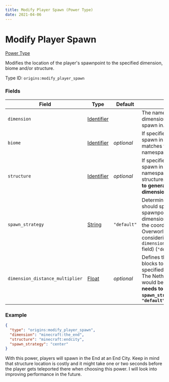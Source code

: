 ```yaml
---
title: Modify Player Spawn (Power Type)
date: 2021-04-06
---
```


# Modify Player Spawn

[Power Type](../power_types.md)

Modifies the location of the player's spawnpoint to the specified dimension, biome and/or structure.

Type ID: `origins:modify_player_spawn`

### Fields

Field  | Type | Default | Description
-------|------|---------|-------------
`dimension` | [Identifier](../types/data_types/identifier.md) | | The namespace and ID of the dimension the player should spawn in.
`biome` | [Identifier](../types/data_types/identifier.md) | _optional_ | If specified, the player will only spawn in the biome that matches the specified namespace and ID.
`structure` | [Identifier](../types/data_types/identifier.md) | _optional_ | If specified, the player will only spawn in the specified namespace and ID of the structure. **The structure needs to generate in the specified dimension.**
`spawn_strategy` | [String](../data_types/string.md) | `"default"` | Determines whether the player should spawn near the world spawnpoint (0, 0) of the dimension (`"center"`) or near the coordinates of the Overworld spawnpoint (whilst considering the value of the `dimension_distance_multiplier` field) (`"default"`).
`dimension_distance_multiplier` | [Float](../types/data_types/float.md) | _optional_ | Defines the ratio of Overworld blocks to blocks in the specified dimension. e.g: for The Nether dimension, this would be set to `0.125`. **This needs to be set when `spawn_strategy` is set to `"default"`**

### Example

```json
{
  "type": "origins:modify_player_spawn",
  "dimension": "minecraft:the_end",
  "structure": "minecraft:endcity",
  "spawn_strategy": "center"
}
```
With this power, players will spawn in the End at an End City. Keep in mind that structure location is costly and it might take one or two seconds before the player gets teleported there when choosing this power. I will look into improving performance in the future.
